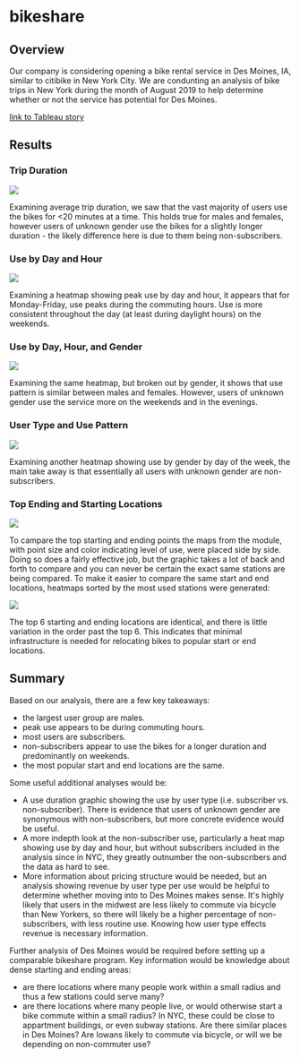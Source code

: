 # bikeshare

## Overview
Our company is considering opening a bike rental service in Des Moines, IA, similar to citibike in New York City. We are condunting an analysis of bike trips in New York during the month of August 2019 to help determine whether or not the service has potential for Des Moines.

[link to Tableau story](https://public.tableau.com/app/profile/matthew.zabriskie/viz/bikeshare_challenge_16764313438410/CitibikeAnalysis?publish=yes "link to Tableu story")


## Results

### Trip Duration

![](https://github.com/mzabrisk/bikeshare/blob/807fb6189d0af31075cc30bbc1ff56e4f9beccf1/images/checkout_duration.png)

Examining average trip duration, we saw that the vast majority of users use the bikes for <20 minutes at a time. This holds true for males and females, however users of unknown gender use the bikes for a slightly longer duration - the likely difference here is due to them being non-subscribers.

### Use by Day and Hour

![](https://github.com/mzabrisk/bikeshare/blob/807fb6189d0af31075cc30bbc1ff56e4f9beccf1/images/peak_use.png)

Examining a heatmap showing peak use by day and hour, it appears that for Monday-Friday, use peaks during the commuting hours. Use is more consistent throughout the day (at least during daylight hours) on the weekends.

### Use by Day, Hour, and Gender

![](https://github.com/mzabrisk/bikeshare/blob/807fb6189d0af31075cc30bbc1ff56e4f9beccf1/images/peak_use_gender.png)

Examining the same heatmap, but broken out by gender, it shows that use pattern is similar between males and females. However, users of unknown gender use the service more on the weekends and in the evenings.

### User Type and Use Pattern

![](https://github.com/mzabrisk/bikeshare/blob/807fb6189d0af31075cc30bbc1ff56e4f9beccf1/images/use_by_weekday_gender_user.png)

Examining another heatmap showing use by gender by day of the week, the main take away is that essentially all users with unknown gender are non-subscribers.

### Top Ending and Starting Locations

![](https://github.com/mzabrisk/bikeshare/blob/807fb6189d0af31075cc30bbc1ff56e4f9beccf1/images/top_locations.png)

To campare the top starting and ending points the maps from the module, with point size and color indicating level of use, were placed side by side. Doing so does a fairly effective job, but the graphic takes a lot of back and forth to compare and you can never be certain the exact same stations are being compared. To make it easier to compare the same start and end locations, heatmaps sorted by the most used stations were generated:

![](https://github.com/mzabrisk/bikeshare/blob/18e0357bfda1e6d8e766e051b71d80284a9580a5/images/start_end_heatmap.png)

The top 6 starting and ending locations are identical, and there is little variation in the order past the top 6. This indicates that minimal infrastructure is needed for relocating bikes to popular start or end locations.


## Summary

Based on our analysis, there are a few key takeaways:
- the largest user group are males.
- peak use appears to be during commuting hours.
- most users are subscribers.
- non-subscribers appear to use the bikes for a longer duration and predominantly on weekends.
- the most popular start and end locations are the same.

Some useful additional analyses would be: 
- A use duration graphic showing the use by user type (i.e. subscriber vs. non-subscriber). There is evidence that users of unknown gender are synonymous with non-subscribers, but more concrete evidence would be useful.
- A more indepth look at the non-subscriber use, particularly a heat map showing use by day and hour, but without subscribers included in the analysis since in NYC, they greatly outnumber the non-subscribers and the data as hard to see.
- More information about pricing structure would be needed, but an analysis showing revenue by user type per use would be helpful to determine whether moving into to Des Moines makes sense. It's highly likely that users in the midwest are less likely to commute via bicycle than New Yorkers, so there will likely be a higher percentage of non-subscribers, with less routine use. Knowing how user type effects revenue is necessary information.




Further analysis of Des Moines would be required before setting up a comparable bikeshare program. Key information would be knowledge about dense starting and ending areas:
- are there locations where many people work within a small radius and thus a few stations could serve many?
- are there locations where many people live, or would otherwise start a bike commute within a small radius? In NYC, these could be close to appartment buildings, or even subway stations. Are there similar places in Des Moines? Are Iowans likely to commute via bicycle, or will we be depending on non-commuter use?